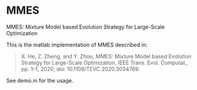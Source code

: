 # MMES
MMES: Mixture Model based Evolution Strategy for Large-Scale Optimization

This is the matlab implementation of MMES described in: 
>X. He, Z. Zheng, and Y. Zhou, MMES: Mixture Model based Evolution Strategy for Large-Scale Optimization, IEEE Trans. Evol. Computat., pp. 1–1, 2020, doi: 10.1109/TEVC.2020.3034769.

See demo.m for the usage.
